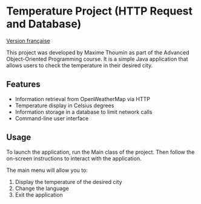 # Temperature Project (HTTP Request and Database)

[Version française](README.md)

This project was developed by Maxime Thoumin as part of the Advanced Object-Oriented Programming course.
It is a simple Java application that allows users to check the temperature in their desired city.

## Features

- Information retrieval from OpenWeatherMap via HTTP
- Temperature display in Celsius degrees
- Information storage in a database to limit network calls
- Command-line user interface

## Usage

To launch the application, run the Main class of the project. Then follow the on-screen instructions to interact with the application.

The main menu will allow you to:
1. Display the temperature of the desired city
2. Change the language
3. Exit the application